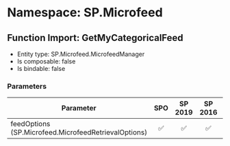 # Namespace: SP.Microfeed

## Function Import: GetMyCategoricalFeed

- Entity type: SP.Microfeed.MicrofeedManager
- Is composable: false
- Is bindable: false

### Parameters

Parameter | SPO | SP 2019 | SP 2016 | SP 2013
----------|:---:|:-------:|:-------:|:-------:
feedOptions (SP.Microfeed.MicrofeedRetrievalOptions) | ✅ | ✅ | ✅ | ✅